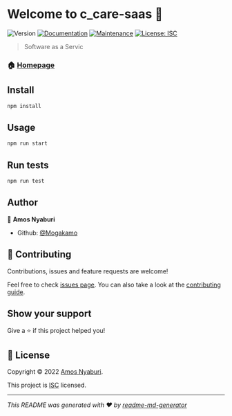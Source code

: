 # Welcome to c_care-saas 👋
![Version](https://img.shields.io/badge/version-1.0.0-blue.svg?cacheSeconds=2592000)
[![Documentation](https://img.shields.io/badge/documentation-yes-brightgreen.svg)](https://github.com/Mogakamo/c_care-saas#readme)
[![Maintenance](https://img.shields.io/badge/Maintained%3F-yes-green.svg)](https://github.com/Mogakamo/c_care-saas/graphs/commit-activity)
[![License: ISC](https://img.shields.io/github/license/Mogakamo/c_care-saas)](https://github.com/Mogakamo/c_care-saas/blob/master/LICENSE)

> Software as a Servic

### 🏠 [Homepage](https://github.com/Mogakamo/c_care-saas#readme)

## Install

```sh
npm install
```

## Usage

```sh
npm run start
```

## Run tests

```sh
npm run test
```

## Author

👤 **Amos Nyaburi**

* Github: [@Mogakamo](https://github.com/Mogakamo)

## 🤝 Contributing

Contributions, issues and feature requests are welcome!

Feel free to check [issues page](https://github.com/Mogakamo/c_care-saas/issues). You can also take a look at the [contributing guide](https://github.com/Mogakamo/c_care-saas/blob/master/CONTRIBUTING.md).

## Show your support

Give a ⭐️ if this project helped you!


## 📝 License

Copyright © 2022 [Amos Nyaburi](https://github.com/Mogakamo).

This project is [ISC](https://github.com/Mogakamo/c_care-saas/blob/master/LICENSE) licensed.

***
_This README was generated with ❤️ by [readme-md-generator](https://github.com/kefranabg/readme-md-generator)_